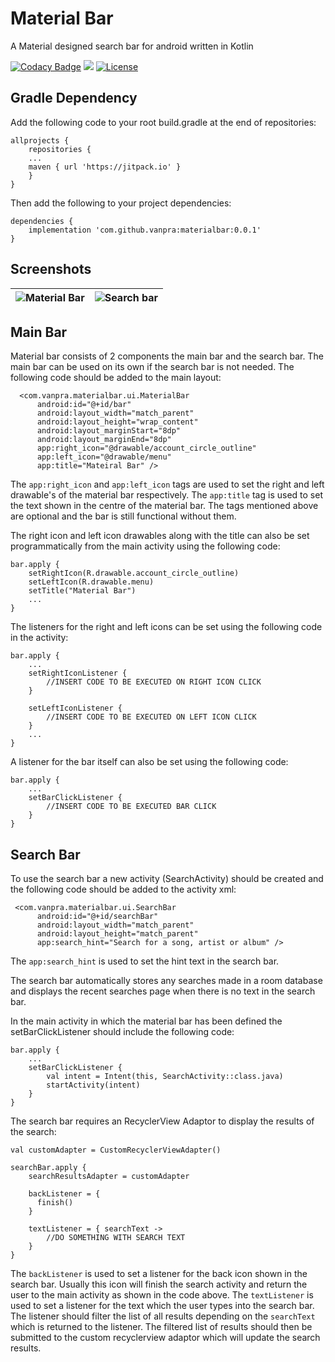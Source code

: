 # Material Bar
A Material designed search bar for android written in Kotlin

[![Codacy Badge](https://api.codacy.com/project/badge/Grade/53d0a2339a77489b83a42478f516b9ea)](https://app.codacy.com/app/pranav.maganti/materialbar?utm_source=github.com&utm_medium=referral&utm_content=vanpra/materialbar&utm_campaign=Badge_Grade_Dashboard)
[![](https://jitpack.io/v/vanpra/materialbar.svg)](https://jitpack.io/#vanpra/materialbar)
[![License](https://img.shields.io/badge/License-Apache%202.0-blue.svg)](https://opensource.org/licenses/Apache-2.0)

## Gradle Dependency
Add the following code to your root build.gradle at the end of repositories:

	allprojects {
	    repositories {
		...
		maven { url 'https://jitpack.io' }
	    }
	}

Then add the following to your project dependencies:

	dependencies {
	    implementation 'com.github.vanpra:materialbar:0.0.1'
	}

## Screenshots

|  ![Material Bar](https://i.ibb.co/5hrqpv9/Screenshot-20190821-130222.png)|  ![Search bar](https://i.ibb.co/qncK5fn/Screenshot-20190821-130249.png)|
|--|--|

## Main Bar
Material bar consists of 2 components the main bar and the search bar. The main bar can be used on its own if the search bar is not needed. The following code should be added to the main layout:

      <com.vanpra.materialbar.ui.MaterialBar  
		  android:id="@+id/bar"  
		  android:layout_width="match_parent"  
		  android:layout_height="wrap_content"  
		  android:layout_marginStart="8dp"  
		  android:layout_marginEnd="8dp"  
		  app:right_icon="@drawable/account_circle_outline"  
		  app:left_icon="@drawable/menu"
		  app:title="Mateiral Bar" />
		  
The `app:right_icon` and `app:left_icon` tags are used to set the right and left drawable's of the material bar respectively.
The `app:title` tag is used to set the text shown in the centre of the material bar.
The tags mentioned above are optional and the bar is still functional without them.

The right icon and left icon drawables along with the title can also be set programmatically from the main activity using the following code:

    bar.apply {
	    setRightIcon(R.drawable.account_circle_outline)
	    setLeftIcon(R.drawable.menu)
	    setTitle("Material Bar")
	    ...
    }

The listeners for the right and left icons can be set using the following code in the activity:

    bar.apply {
	    ...
	    setRightIconListener {
		    //INSERT CODE TO BE EXECUTED ON RIGHT ICON CLICK
	    }
	    
	    setLeftIconListener {
		    //INSERT CODE TO BE EXECUTED ON LEFT ICON CLICK
	    }
	    ...
    }

A listener for the bar itself can also be set using the following code:

    bar.apply {
	    ...
	    setBarClickListener {
		    //INSERT CODE TO BE EXECUTED BAR CLICK
	    }
    }
 ## Search Bar
To use the search bar a new activity (SearchActivity) should be created and the following code should be added to the activity xml:

     <com.vanpra.materialbar.ui.SearchBar  
		  android:id="@+id/searchBar"  
	      android:layout_width="match_parent"  
	      android:layout_height="match_parent"  
	      app:search_hint="Search for a song, artist or album" />

The `app:search_hint` is used to set the hint text in the search bar.

The search bar automatically stores any searches made in a room database and displays the recent searches page when there is no text in the search bar.

In the main activity in which the material bar has been defined the setBarClickListener should include the following code:

    bar.apply {
	    ...
	    setBarClickListener {
		    val intent = Intent(this, SearchActivity::class.java)  
			startActivity(intent)
	    }
    }

The search bar requires an RecyclerView Adaptor to display the results of the search:

    val customAdapter = CustomRecyclerViewAdapter()
    
    searchBar.apply {
	    searchResultsAdapter = customAdapter
	    
	    backListener = {  
		  finish()  
		}
		
		textListener = { searchText ->
			//DO SOMETHING WITH SEARCH TEXT
		}
    }
   
 The `backListener` is used to set a listener for the back icon shown in the search bar. Usually this icon will finish the search activity and return the user to the main activity as shown in the code above.
The `textListener` is used to set a listener for the text which the user types into the search bar. The listener should filter the list of all results depending on the `searchText` which is returned to the listener. The filtered list of results should then be submitted to the custom recyclerview adaptor which will update the search results.
